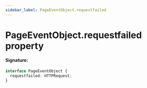 ```yaml
---
sidebar_label: PageEventObject.requestfailed
---
```


# PageEventObject.requestfailed property

#### Signature:

```typescript
interface PageEventObject {
  requestfailed: HTTPRequest;
}
```
